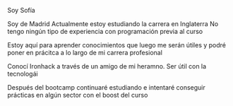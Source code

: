 Soy Sofía

Soy de Madrid
Actualmente estoy estudiando la carrera en Inglaterra
No tengo ningún tipo de experiencia con programación previa al curso

Estoy aquí para aprender conocimientos que luego me serán útiles y podré poner en prácitca a lo largo de mi carrera profesional

Conocí Ironhack a través de un amigo de mi heramno.
Ser útil con la tecnologái

Después del bootcamp continuaré estudiando e intentaré conseguir prácticas en algún sector con el boost del curso


